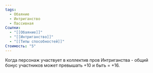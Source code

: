 ```yaml
---
tags:
  - Обаяние
  - Интриганство
  - Пассивная
Ссылки:
  - "[[Обаяние]]"
  - "[[Интриганство]]"
  - "[[Типы способностей]]"
Стоимость: "5"
---
```

Когда персонаж участвует в коллектив пров Интриганства - общий бонус участников может превышать +10 и быть = +16.